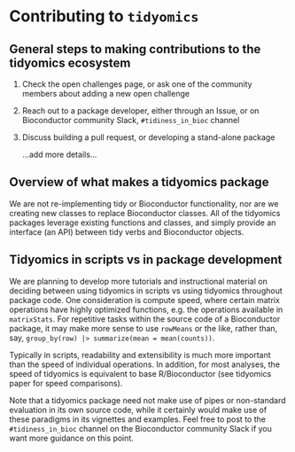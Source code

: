 # Contributing to `tidyomics`

## General steps to making contributions to the tidyomics ecosystem

1. Check the open challenges page, or ask one of the community members
   about adding a new open challenge
2. Reach out to a package developer, either through an Issue, or on
   Bioconductor community Slack, `#tidiness_in_bioc` channel
3. Discuss building a pull request, or developing a stand-alone
   package
   
   ...add more details...
   
## Overview of what makes a tidyomics package

We are not re-implementing tidy or Bioconductor functionality, nor are
we creating new classes to replace Bioconductor classes. All of the
tidyomics packages leverage existing functions and classes, and simply
provide an interface (an API) between tidy verbs and Bioconductor
objects.
  
## Tidyomics in scripts vs in package development

We are planning to develop more tutorials and instructional material
on deciding between using tidyomics in scripts vs using tidyomics
throughout package code. One consideration is compute speed, where
certain matrix operations have highly optimized functions, e.g. the
operations available in `matrixStats`. For repetitive tasks within the
source code of a Bioconductor package, it may make more sense to use
`rowMeans` or the like, rather than, say,
`group_by(row) |> summarize(mean = mean(counts))`. 

Typically in scripts, readability and extensibility is much more
important than the speed of individual operations. In addition, for
most analyses, the speed of tidyomics is equivalent to base
R/Bioconductor (see tidyomics paper for speed comparisons).
 
Note that a tidyomics package need not make use of pipes or
non-standard evaluation in its own source code, while it certainly
would make use of these paradigms in its vignettes and examples. Feel
free to post to the `#tidiness_in_bioc` channel on the Bioconductor
community Slack if you want more guidance on this point.
